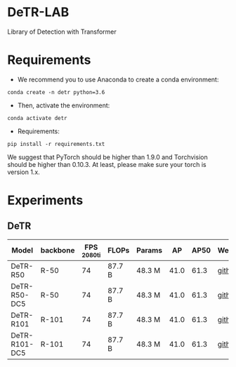 # DeTR-LAB
Library of Detection with Transformer

# Requirements
- We recommend you to use Anaconda to create a conda environment:
```Shell
conda create -n detr python=3.6
```

- Then, activate the environment:
```Shell
conda activate detr
```

- Requirements:
```Shell
pip install -r requirements.txt 
```

We suggest that PyTorch should be higher than 1.9.0 and Torchvision should be higher than 0.10.3. 
At least, please make sure your torch is version 1.x.

# Experiments
## DeTR
| Model        |  backbone  | FPS<sup><br>2080ti |  FLOPs  |  Params |    AP    |    AP50    |  Weight  |
|--------------|------------|--------------------|---------|---------|----------|------------|----------|
| DeTR-R50     |    R-50    |  74                |  87.7 B |  48.3 M |   41.0   |    61.3    | [github]() |
| DeTR-R50-DC5 |    R-50    |  74                |  87.7 B |  48.3 M |   41.0   |    61.3    | [github]() |
| DeTR-R101    |    R-101   |  74                |  87.7 B |  48.3 M |   41.0   |    61.3    | [github]() |
| DeTR-R101-DC5|    R-101   |  74                |  87.7 B |  48.3 M |   41.0   |    61.3    | [github]() |
